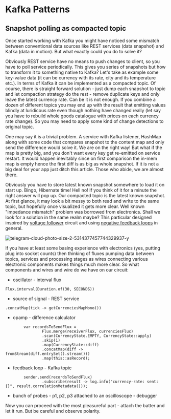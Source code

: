 # Kafka Patterns
## Snapshot polling as compacted topic

Once started working with Kafka you might have noticed some mismatch between conventional data sources 
like REST services (data snapshot) and Kafka (data in motion). But what exactly could you do
to solve it?

Obviously REST service have no means to push changes to client, so you have to poll service periodically. 
This gives you series of snapshots but how to transform it to something native to Kafka? Let's take as 
example some key-value data (it can be currency with its rate, city and its temperature etc.). 
In terms of Kafka it can be implemented as a compacted topic. 
Of course, there is straight forward solution - just dump each snapshot 
to topic and let compaction strategy do the rest - remove duplicate keys and only leave the latest currency rate. 
Can be it is not enough. If you 
combine a dozen of different topics you may end up with the result that emitting values blindly at 
luridicous rate even though nothing have changed really (let say you have to rebuild whole goods catalogue 
with prices on each currency rate change). So you may need to apply some kind of change detections to 
original topic.

One may say it is a trivial problem. A service with Kafka listener, HashMap along with some code that compares 
snapshot to the content map and only send the difference would solve it. We are on the right way! But what if the
map is pretty big, and you don't want every key get re-emitted on service restart. It would happen inevitably since 
on first comparison the in-mem map is empty hence the first diff is as big as whole snapshot. If it is not a big
deal for your app just ditch this article. Those who abide, we are almost there.

Obviously you have to store latest known snapshot somewhere to load it on start up. Bingo, Hibernate time! Hell no!
If you think of it for a minute the right answer will pop up. Our compacted topic is the latest known snapshot. At first
glance, it may look a bit messy to both read and write to the same topic, but hopefully once visualized it gets
more clear. Well known "impedance mismatch" problem was borrowed from electronics. Shall we look for a solution in the
same realm maybe? This particular designed inspired by
[voltage follower](http://www.learningaboutelectronics.com/Articles/Voltage-follower) circuit and using [negative 
feedback loops](https://en.wikipedia.org/wiki/Negative_feedback) in general.

![telegram-cloud-photo-size-2-5314377457744329937-y](https://user-images.githubusercontent.com/2360882/175809107-af5bef5c-7542-43fe-9ac5-9273922c52de.jpg)

If you have at least some basing experience with electronics (yes, putting plug into socket counts) then thinking of 
fluxes pumping data between topics, services and processing stages as wires connecting various electronic components
makes things much more clear. So what components and wires and wire do we have on our circuit:
- oscillator - interval flux
```
Flux.interval(Duration.of(30, SECONDS))
```
- source of signal - REST service
```
.concatMap(tick -> getCurrenciesMapMono())
```
- opamp - difference calculator
```
        var recordsToSendFlux = 
                Flux.merge(receiverFlux, currenciesFlux)
                .scan(CurrencyState.EMPTY, CurrencyState::apply)
                .skip(1)
                .map(CurrencyState::diff)
                .concatMap(diff -> fromStream(diff.entrySet().stream()))
                .map(this::asRecord);
```
- feedback loop - Kafka topic
```
        sender.send(recordsToSendFlux)
                .subscribe(result -> log.info("currency-rate: sent: {}", result.correlationMetadata()));

```
- bunch of probes - p1, p2, p3 attached to an oscilloscope - debugger

Now you can proceed with the most pleasureful part - attach the batter and let it run. But be careful and observe polarity.  
